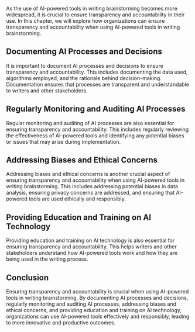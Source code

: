 
As the use of AI-powered tools in writing brainstorming becomes more widespread, it is crucial to ensure transparency and accountability in their use. In this chapter, we will explore how organizations can ensure transparency and accountability when using AI-powered tools in writing brainstorming.

Documenting AI Processes and Decisions
--------------------------------------

It is important to document AI processes and decisions to ensure transparency and accountability. This includes documenting the data used, algorithms employed, and the rationale behind decision-making. Documentation ensures that processes are transparent and understandable to writers and other stakeholders.

Regularly Monitoring and Auditing AI Processes
----------------------------------------------

Regular monitoring and auditing of AI processes are also essential for ensuring transparency and accountability. This includes regularly reviewing the effectiveness of AI-powered tools and identifying any potential biases or issues that may arise during implementation.

Addressing Biases and Ethical Concerns
--------------------------------------

Addressing biases and ethical concerns is another crucial aspect of ensuring transparency and accountability when using AI-powered tools in writing brainstorming. This includes addressing potential biases in data analysis, ensuring privacy concerns are addressed, and ensuring that AI-powered tools are used ethically and responsibly.

Providing Education and Training on AI Technology
-------------------------------------------------

Providing education and training on AI technology is also essential for ensuring transparency and accountability. This helps writers and other stakeholders understand how AI-powered tools work and how they are being used in the writing process.

Conclusion
----------

Ensuring transparency and accountability is crucial when using AI-powered tools in writing brainstorming. By documenting AI processes and decisions, regularly monitoring and auditing AI processes, addressing biases and ethical concerns, and providing education and training on AI technology, organizations can use AI-powered tools effectively and responsibly, leading to more innovative and productive outcomes.
